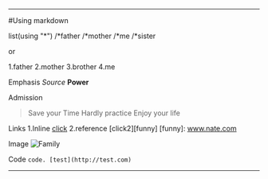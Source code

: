 ***
#Using markdown

list(using "*")
/*father
/*mother
/*me
/*sister

or

1.father
2.mother
3.brother
4.me

Emphasis
*Source*
**Power**

Admission
>Save your Time
>Hardly practice
>Enjoy your life

Links
1.Inline
[click](www.naver.com)
2.reference
[click2][funny]
[funny]: www.nate.com

Image
![Family](http://postfiles16.naver.net/data29/2007/11/16/239/%BD%C9%BD%BC1_wangmoki.jpg?type=w3)

Code
`code. [test](http://test.com)`

***
